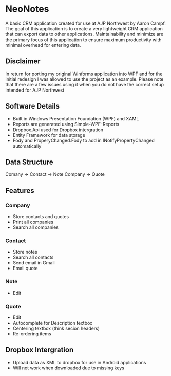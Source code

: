 # NeoNotes

A basic CRM application created for use at AJP Northwest by Aaron Campf.
The goal of this application is to create a very lightweight CRM application that can export data to other applications. Maintainability and minimize are the primary focus of this application to ensure maximum productivity with minimal overhead for entering data.

## Disclaimer
In return for porting my original Winforms application into WPF and for the initial redesign I was allowed to use the project as an example.
Please note that there are a few issues using it when you do not have the correct setup intended for AJP Northwest

## Software Details
* Built in Windows Presentation Foundation (WPF) and XAML
* Reports are generated using Simple-WPF-Reports
* Dropbox.Api used for Dropbox intergration
* Entity Framework for data storage
* Fody and ProperyChanged.Fody to add in INotifyPropertyChanged automatically


## Data Structure
Comany -> Contact -> Note
Company -> Quote

## Features

### Company
* Store contacts and quotes
* Print all companies
* Search all companies

### Contact
* Store notes
* Search all contacts
* Send email in Gmail
* Email quote


### Note
* Edit

### Quote
* Edit
* Autocomplete for Description textbox
* Centering textbox (think secion headers)
* Re-ordering items

## Dropbox Intergration
* Upload data as XML to dropbox for use in Android applications
* Will not work when downloaded due to missing keys